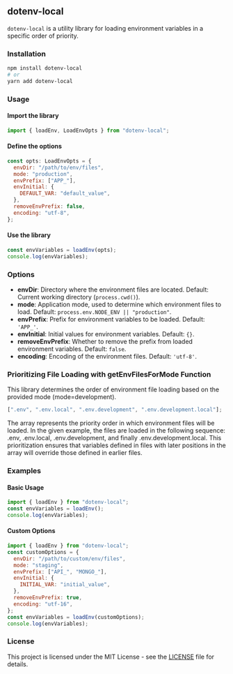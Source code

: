 ## dotenv-local

`dotenv-local` is a utility library for loading environment variables in a specific order of priority.

### Installation

```bash
npm install dotenv-local
# or
yarn add dotenv-local
```

### Usage

#### Import the library

```javascript
import { loadEnv, LoadEnvOpts } from "dotenv-local";
```

#### Define the options

```javascript
const opts: LoadEnvOpts = {
  envDir: "/path/to/env/files",
  mode: "production",
  envPrefix: ["APP_"],
  envInitial: {
    DEFAULT_VAR: "default_value",
  },
  removeEnvPrefix: false,
  encoding: "utf-8",
};
```

#### Use the library

```javascript
const envVariables = loadEnv(opts);
console.log(envVariables);
```

### Options

- **envDir**: Directory where the environment files are located. Default: Current working directory (`process.cwd()`).
- **mode**: Application mode, used to determine which environment files to load. Default: `process.env.NODE_ENV || "production"`.
- **envPrefix**: Prefix for environment variables to be loaded. Default: `'APP_'`.
- **envInitial**: Initial values for environment variables. Default: `{}`.
- **removeEnvPrefix**: Whether to remove the prefix from loaded environment variables. Default: `false`.
- **encoding**: Encoding of the environment files. Default: `'utf-8'`.

### Prioritizing File Loading with getEnvFilesForMode Function

This library determines the order of environment file loading based on the provided mode (mode=development).

```javascript
[".env", ".env.local", ".env.development", ".env.development.local"];
```

The array represents the priority order in which environment files will be loaded. In the given example, the files are loaded in the following sequence: .env, .env.local, .env.development, and finally .env.development.local. This prioritization ensures that variables defined in files with later positions in the array will override those defined in earlier files.

### Examples

#### Basic Usage

```javascript
import { loadEnv } from "dotenv-local";
const envVariables = loadEnv();
console.log(envVariables);
```

#### Custom Options

```javascript
import { loadEnv } from "dotenv-local";
const customOptions = {
  envDir: "/path/to/custom/env/files",
  mode: "staging",
  envPrefix: ["API_", "MONGO_"],
  envInitial: {
    INITIAL_VAR: "initial_value",
  },
  removeEnvPrefix: true,
  encoding: "utf-16",
};
const envVariables = loadEnv(customOptions);
console.log(envVariables);
```

### License

This project is licensed under the MIT License - see the [LICENSE](LICENSE) file for details.
